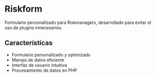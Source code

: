 # Riskform

Formulario personalizado para Riskmanagers, desarrollado para evitar el uso de plugins innecesarios.

## Características
- Formulario personalizado y optimizado
- Manejo de datos eficiente
- Interfaz de usuario intuitiva
- Procesamiento de datos en PHP
